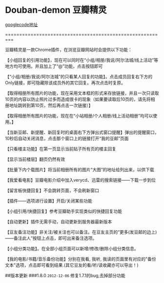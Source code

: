 Douban-demon 豆瓣精灵
=========================================================
[googlecode地址](https://code.google.com/p/douban-demon/)

=========================================================


豆瓣精灵是一款Chrome插件，在浏览豆瓣网站时会提供以下功能：

【小组回复的引用功能】，现在可以同时在“小组/相册/我说/阿尔法城/线上活动”等地方均可使用。并且加上了“@”功能，点击按钮即可

【“小组/相册/我说/阿尔法城”的只看某人回复的功能】。点击成员回复右下方的Only链接，即可隐藏除该成员外的其它回复。再次点击时复原。

【取得相册所有图片的功能，现在采用文本框的形式来存放链接，并且一次只读取10页的内容以防止照片过多而造成很卡的现象（如果要读取后10页的，请先将相册地址跳转到第10页，然后再点击一次链接）】

【取得相册所有图片的功能，现在在“小站相册/个人相册/线上活动相册”均可以使用。】

【当新豆邮、新提醒、新回复时的桌面右下方弹出式窗口提醒】弹出的提醒窗口，10秒后自动关闭消息，点击那个窗口上的链接打开“我的豆邮”页面

【只看楼主功能】在第一页显示当前贴子所有页的楼主回复

【显示当前楼层】翻页仍然有效

【批量下内个载图片】将当前相册所有的图片“大图”的地址给列出来，以供下载

【我爱看电影】豆瓣电影介绍中加入verycd、迅雷的搜索链接——下载一步到位

【留言板快捷回复】不会跳转页面，不会刷新窗口

【插件——选项进行设置】开启/关闭某些功能

【小组引用/快捷回复】参考豆瓣助手实现类似的快捷回复功能

【自动更新】插件无需手动，自动更新到服务器最新版本

【豆友备注功能】非关注/被关注也可以备注。在豆友主页的“更多(发豆邮的边上)——备注此人”按钮上点击，即可出来备注选项。

【小组分类功能】。在全部小组页面可以新增/修改/删除小组分类信息。

【我的电影/书籍/音乐备份功能】分别在我看, 我听, 我读的页面里有对应的"备份文本"选项，点击即可看到结果.(其它豆友的看/听/读收藏亦可以导出！)



##版本更新
###1.8.0 `2012-12-06`
修复1.7.1的bug,去掉部分功能



